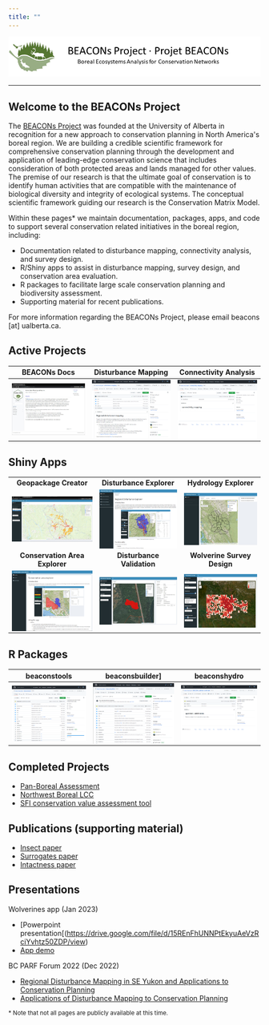 ```yaml
---
title: ""
---
```


<center><img src="pics/bp_banner.png" alt="BEACONs Project"></center>
<hr>

## Welcome to the BEACONs Project

The [BEACONs Project](https://beaconsproject.ualberta.ca/) was founded at the University of Alberta in recognition for a new approach to conservation planning in North America's boreal region. We are building a credible scientific framework for comprehensive conservation planning through the development and application of leading-edge conservation science that includes consideration of both protected areas and lands managed for other values. The premise of our research is that the ultimate goal of conservation is to identify human activities that are compatible with the maintenance of biological diversity and integrity of ecological systems. The conceptual scientific framework guiding our research is the Conservation Matrix Model.

Within these pages* we maintain documentation, packages, apps, and code to support several conservation related initiatives in the boreal region, including:
* Documentation related to disturbance mapping, connectivity analysis, and survey design.
* R/Shiny apps to assist in disturbance mapping, survey design, and conservation area evaluation.
* R packages to facilitate large scale conservation planning and biodiversity assessment.
* Supporting material for recent publications.

For more information regarding the BEACONs Project, please email beacons [at] ualberta.ca.

## Active Projects

| **BEACONs Docs** | **Disturbance Mapping** | **Connectivity Analysis** |
| :---: | :---: | :---: |
| <a href="https://beaconsproject.github.io/beacons_docs/"><img align="center" src="pics/beacons_docs.jpg" width="300"></a> | <a href="https://github.com/beaconsproject/disturbance_mapping"><img align="center" src="pics/disturbance_mapping.png" width="300"></a> | <a href="https://github.com/beaconsproject/connectivity_analysis"><img align="center" src="pics/connectivity_analysis.png" width="300"></a> |

## Shiny Apps

|  |  |  |
| :---: | :---: | :---: |
| **Geopackage Creator** | **Disturbance Explorer** | **Hydrology Explorer** |
|<a href="https://beaconsproject.shinyapps.io/geopackage_creator/" target="_blank"><img align="center" src="pics/geopackage_creator.jpg" width="300"></a> | <a href="https://beaconsproject.shinyapps.io/disturbance_explorer/" target="_blank"><img align="center" src="pics/regional_disturbance_explorer.png" width="300"></a> | <a href="https://beaconsproject.shinyapps.io/beaconshydro_explorer/" target="_blank"><img align="center" src="pics/hydrology_explorer.jpg" width="300"></a> |
| **Conservation Area Explorer** | **Disturbance Validation** | **Wolverine Survey Design** |
| <a href="https://beaconsproject.shinyapps.io/conservation_area_explorer" target="_blank"><img align="center" src="pics/conservation_area_explorer.png" width="300"></a> | <a href="https://beaconsproject.shinyapps.io/disturbance_validation/" target="_blank"><img align="center" src="pics/disturbance_validation.jpg" width="300"></a> | <a href="https://beaconsproject.shinyapps.io/wolverines/" target="_blank"><img align="center" src="pics/wolverines.png" width="300"></a> |

## R Packages

| **beaconstools** | **beaconsbuilder]** | **beaconshydro** |
| :---: | :---: | :---: |
| <a href="https://github.com/beaconsproject/beaconstools"><img align="center" src="pics/beaconstools.png" width="300"></a> | <a href="https://github.com/beaconsproject/beaconsbuilder"><img align="center" src="pics/beaconsbuilder.png" width="300"></a> | <a href="https://github.com/beaconsproject/beaconshydro"><img align="center" src="pics/BEACONs-upstream-catchments.png" width="300"></a> |

## Completed Projects

- [Pan-Boreal Assessment](https://pba.ualberta.ca)
- [Northwest Boreal LCC](https://nwb.ualberta.ca)
- [SFI conservation value assessment tool](https://borealbirds.ca/conservation-value-assessment-tool/)

## Publications (supporting material)

- [Insect paper](https://github.com/beaconsproject/insect-mdr-simulation)
- [Surrogates paper](https://github.com/prvernier/surrogates)
- [Intactness paper](https://github.com/prvernier/intactness)

## Presentations

Wolverines app (Jan 2023)

- [Powerpoint presentation[(https://drive.google.com/file/d/15REnFhUNNPtEkyuAeVzRciYvhtz50ZDP/view)
- [App demo](https://www.youtube.com/watch?v=fgQ3PaJIXsg)

BC PARF Forum 2022 (Dec 2022)

- [Regional Disturbance Mapping in SE Yukon and Applications to Conservation Planning](https://cpcil.ca/bcparf-2022-concurrent-conservation-case-studies/)
- [Applications of Disturbance Mapping to Conservation Planning](https://cpcil.ca/bcparf-2022-concurrent-conservation-case-studies/)

<sup>* Note that not all pages are publicly available at this time.</sup>
